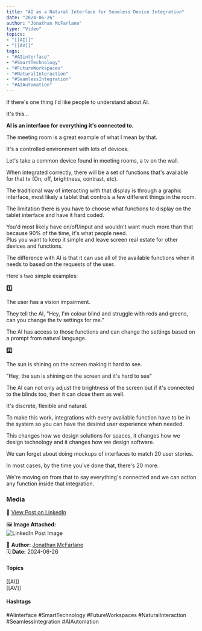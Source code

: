 ```yaml
---
title: "AI as a Natural Interface for Seamless Device Integration"  
date: "2024-06-26"  
author: "Jonathan McFarlane"  
type: "Video"  
topics:  
- "[[AI]]"  
- "[[AV]]"    
tags:  
- "#AIinterface"  
- "#SmartTechnology"  
- "#FutureWorkspaces"  
- "#NaturalInteraction"  
- "#SeamlessIntegration"  
- "#AIAutomation"  
---
```

If there's one thing I'd like people to understand about AI.

It's this...

**AI is an interface for everything it's connected to.**

The meeting room is a great example of what I mean by that.

It's a controlled environment with lots of devices.

Let's take a common device found in meeting rooms, a tv on the wall.

When integrated correctly, there will be a set of functions that's available for that tv (On, off, brightness, contrast, etc).

The traditional way of interacting with that display is through a graphic interface, most likely a tablet that controls a few different things in the room.

The limitation there is you have to choose what functions to display on the tablet interface and have it hard coded.

You'd most likely have on/off/input and wouldn't want much more than that because 90% of the time, it's what people need.  
Plus you want to keep it simple and leave screen real estate for other devices and functions.

The difference with AI is that it can use all of the available functions when it needs to based on the requests of the user.

Here's two simple examples:

**1️⃣**

The user has a vision impairment.

They tell the AI, "Hey, I'm colour blind and struggle with reds and greens, can you change the tv settings for me."

The AI has access to those functions and can change the settings based on a prompt from natural language.

**2️⃣**

The sun is shining on the screen making it hard to see.

"Hey, the sun is shining on the screen and it's hard to see"

The AI can not only adjust the brightness of the screen but if it's connected to the blinds too, then it can close them as well.

It's discrete, flexible and natural.

To make this work, integrations with every available function have to be in the system so you can have the desired user experience when needed.

This changes how we design solutions for spaces, it changes how we design technology and it changes how we design software.

We can forget about doing mockups of interfaces to match 20 user stories.

In most cases, by the time you've done that, there's 20 more.

We're moving on from that to say everything's connected and we can action any function inside that integration.

### Media

🔗 [View Post on LinkedIn](https://www.linkedin.com/feed/update/urn:li:activity:7211616999532113923)  
  
🖼 **Image Attached:**  
![LinkedIn Post Image](https://media.licdn.com/dms/image/v2/D5605AQGuJtDSO19FBw/videocover-low/videocover-low/0/1719383423925?e=1742263200&v=beta&t=kxhleu7BxXaQJ6CJLFn2mwmQCgwj3390HHMv1EYtBC8)  
  
👤 **Author:** [Jonathan McFarlane](https://www.linkedin.com/in/jonathanmcfarlane/)  
🗓️ **Date:** 2024-06-26

#### Topics

[[AI]]  
[[AV]]  

#### Hashtags

#AIinterface #SmartTechnology #FutureWorkspaces #NaturalInteraction #SeamlessIntegration #AIAutomation